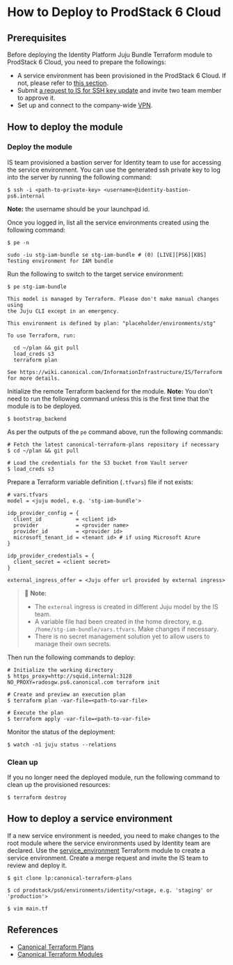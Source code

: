 # How to Deploy to ProdStack 6 Cloud

## Prerequisites

Before deploying the Identity Platform Juju Bundle Terraform module to ProdStack
6 Cloud, you need to prepare the followings:

- A service environment has been provisioned in the ProdStack 6 Cloud. If not,
  please refer to [this section](#how-to-deploy-a-service-environment).
- Submit [a request to IS for SSH key update](https://portal.admin.canonical.com/requests/new)
and invite two team member to approve it.
- Set up and connect to the
  company-wide [VPN](https://wiki.canonical.com/InformationInfrastructure/IS/HowTo/CompanyOpenVPN).

## How to deploy the module

### Deploy the module

IS team provisioned a bastion server for Identity team to use for accessing the
service environment.
You can use the generated ssh private key to log into the server by running the
following command:

```shell
$ ssh -i <path-to-private-key> <username>@identity-bastion-ps6.internal
```

**Note:** the username should be your launchpad id.

Once you logged in, list all the service environments created using the
following command:

```shell
$ pe -n

sudo -iu stg-iam-bundle se stg-iam-bundle # (0) [LIVE][PS6][K8S] Testing environment for IAM bundle
```

Run the following to switch to the target service environment:

```shell
$ pe stg-iam-bundle

This model is managed by Terraform. Please don't make manual changes using
the Juju CLI except in an emergency.

This environment is defined by plan: "placeholder/environments/stg"

To use Terraform, run:

  cd ~/plan && git pull
  load_creds s3
  terraform plan

See https://wiki.canonical.com/InformationInfrastructure/IS/Terraform
for more details.
```

Initialize the remote Terraform backend for the module. **Note:** You don't
need to run the following command unless this is the first time that the module
is to be deployed.

```shell
$ bootstrap_backend
```

As per the outputs of the `pe` command above, run the following commands:

```shell
# Fetch the latest canonical-terraform-plans repository if necessary
$ cd ~/plan && git pull

# Load the credentials for the S3 bucket from Vault server
$ load_creds s3
```

Prepare a Terraform variable definition (`.tfvars`) file if not exists:

```shell
# vars.tfvars
model = <juju model, e.g. 'stg-iam-bundle'>

idp_provider_config = {
  client_id           = <client id>
  provider            = <provider name>
  provider_id         = <provider id>
  microsoft_tenant_id = <tenant id> # if using Microsoft Azure
}

idp_provider_credentials = {
  client_secret = <client secret>
}

external_ingress_offer = <Juju offer url provided by external ingress>
```

> :rotating_light: **Note:**
>
> - The `external` ingress is created in different Juju model by the IS team.
> - A variable file had been created in the home directory,
    e.g. `/home/stg-iam-bundle/vars.tfvars`. Make changes if necessary.
> - There is no secret management solution yet to allow users to manage their
    own secrets.

Then run the following commands to deploy:

```shell
# Initialize the working directory
$ https_proxy=http://squid.internal:3128 NO_PROXY=radosgw.ps6.canonical.com terraform init

# Create and preview an execution plan
$ terraform plan -var-file=<path-to-var-file>

# Execute the plan
$ terraform apply -var-file=<path-to-var-file>
```

Monitor the status of the deployment:

```shell
$ watch -n1 juju status --relations
```

### Clean up

If you no longer need the deployed module, run the following command to clean up
the provisioned resources:

```shell
$ terraform destroy
```

## How to deploy a service environment

If a new service environment is needed, you need to make changes to the root
module where the service environments used by Identity team are declared. Use
the [service_environment](https://git.launchpad.net/canonical-terraform-modules/tree/prodstack/common/service_environment/README.md)
Terraform module to create a service environment. Create a merge request and
invite the IS team to review and deploy it.

```shell
$ git clone lp:canonical-terraform-plans

$ cd prodstack/ps6/environments/identity/<stage, e.g. 'staging' or 'production'>

$ vim main.tf
```

## References

- [Canonical Terraform Plans](https://launchpad.net/canonical-terraform-plans)
- [Canonical Terraform Modules](https://launchpad.net/canonical-terraform-modules)
